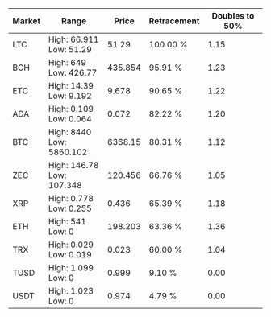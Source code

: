| Market | Range | Price| Retracement | Doubles to 50% |
| --- | --- | --- | --- | --- |
| LTC | High: 66.911<br />Low: 51.29 | 51.29 | 100.00 % | 1.15 |
| BCH | High: 649<br />Low: 426.77 | 435.854 | 95.91 % | 1.23 |
| ETC | High: 14.39<br />Low: 9.192 | 9.678 | 90.65 % | 1.22 |
| ADA | High: 0.109<br />Low: 0.064 | 0.072 | 82.22 % | 1.20 |
| BTC | High: 8440<br />Low: 5860.102 | 6368.15 | 80.31 % | 1.12 |
| ZEC | High: 146.78<br />Low: 107.348 | 120.456 | 66.76 % | 1.05 |
| XRP | High: 0.778<br />Low: 0.255 | 0.436 | 65.39 % | 1.18 |
| ETH | High: 541<br />Low: 0 | 198.203 | 63.36 % | 1.36 |
| TRX | High: 0.029<br />Low: 0.019 | 0.023 | 60.00 % | 1.04 |
| TUSD | High: 1.099<br />Low: 0 | 0.999 | 9.10 % | 0.00 |
| USDT | High: 1.023<br />Low: 0 | 0.974 | 4.79 % | 0.00 |
